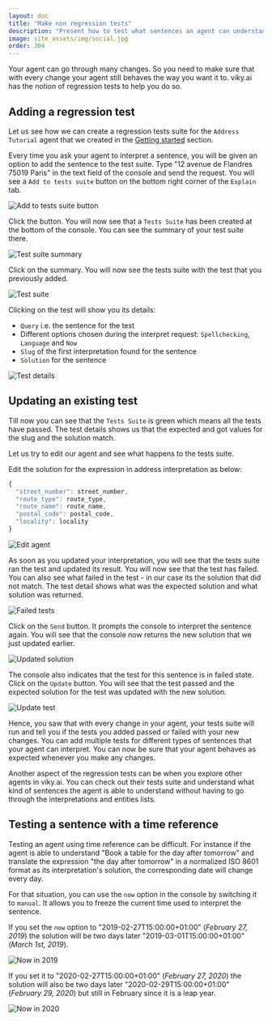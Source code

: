 ```yaml
---
layout: doc
title: "Make non regression tests"
description: "Present how to test what sentences an agent can understand and how to guarantee this behavior over time."
image: site_assets/img/social.jpg
order: 304
---
```


Your agent can go through many changes. So you need to make sure that with every change your agent still behaves the way you want it to. viky.ai has the notion of regression tests to help you do so.

## Adding a regression test

Let us see how we can create a regression tests suite for the `Address Tutorial` agent that we created in the [Getting started](/doc/guides/getting-started/) section.

Every time you ask your agent to interpret a sentence, you will be given an option to add the sentence to the test suite. Type "12 avenue de Flandres 75019 Paris" in the text field of the console and send the request. You will see a `Add to tests suite` button on the bottom right corner of the `Explain` tab.

![Add to tests suite button](img/add_test.png "Add a sentence to the tests suite")

Click the button. You will now see that a `Tests Suite` has been created at the bottom of the console. You can see the summary of your test suite there.

![Test suite summary](img/test_summary.png "Tests suite summary")

Click on the summary. You will now see the tests suite with the test that you previously added.

![Test suite](img/test_suite.png "Tests suite")

Clicking on the test will show you its details:

* `Query` i.e. the sentence for the test
* Different options chosen during the interpret request: `Spellchecking`, `Language` and `Now`
* `Slug` of the first interpretation found for the sentence
* `Solution` for the sentence

![Test details](img/test_details.png "Test details")

## Updating an existing test

Till now you can see that the `Tests Suite` is green which means all the tests have passed. The test details shows us that the expected and got values for the slug and the solution match.

Let us try to edit our agent and see what happens to the tests suite.

Edit the solution for the expression in address interpretation as below:
```javascript
{
  "street_number": street_number,
  "route_type": route_type,
  "route_name": route_name,
  "postal_code": postal_code,
  "locality": locality
}
```
![Edit agent](img/edit_agent.png "Edit your agent")

As soon as you updated your interpretation, you will see that the tests suite ran the test and updated its result. You will now see that the test has failed. You can also see what failed in the test - in our case its the solution that did not match. The test detail shows what was the expected solution and what solution was returned.

![Failed tests](img/test_fail.png "Failed test")

Click on the `Send` button. It prompts the console to interpret the sentence again. You will see that the console now returns the new solution that we just updated earlier.

![Updated solution](img/test_update.png "New solution")

The console also indicates that the test for this sentence is in failed state. Click on the `Update` button. You will see that the test passed and the expected solution for the test was updated with the new solution.

![Update test](img/test_pass.png "Test updated with the new solution")

Hence, you saw that with every change in your agent, your tests suite will run and tell you if the tests you added passed or failed with your new changes. You can add multiple tests for different types of sentences that your agent can interpret. You can now be sure that your agent behaves as expected whenever you make any changes.

Another aspect of the regression tests can be when you explore other agents in viky.ai. You can check out their tests suite and understand what kind of sentences the agent is able to understand without having to go through the interpretations and entities lists.

## Testing a sentence with a time reference

Testing an agent using time reference can be difficult. For instance if the agent is able to understand "Book a table for the day after tomorrow" and translate the expression "the day after tomorrow" in a normalized ISO 8601 format as its interpretation's solution, the corresponding date will change every day.

For that situation, you can use the `now` option in the console by switching it to `manual`. It allows you to freeze the current time used to interpret the sentence.

If you set the `now` option to "2019-02-27T15:00:00+01:00" (_February 27, 2019_) the solution will be two days later "2019-03-01T15:00:00+01:00" (_March 1st, 2019_).

![Now in 2019](./img/now_in_2019.png "Interpret's solution is March 1st, 2019")

If you set it to "2020-02-27T15:00:00+01:00" (_February 27, 2020_) the solution will also be two days later "2020-02-29T15:00:00+01:00" (_February 29, 2020_) but still in February since it is a leap year.

![Now in 2020](./img/now_in_2020.png "Interpret's solution is February 29, 2020")
